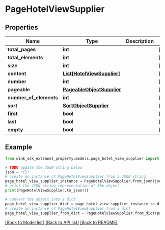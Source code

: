 # PageHotelViewSupplier


## Properties

Name | Type | Description | Notes
------------ | ------------- | ------------- | -------------
**total_pages** | **int** |  | [optional] 
**total_elements** | **int** |  | [optional] 
**size** | **int** |  | [optional] 
**content** | [**List[HotelViewSupplier]**](HotelViewSupplier.md) |  | [optional] 
**number** | **int** |  | [optional] 
**pageable** | [**PageableObjectSupplier**](PageableObjectSupplier.md) |  | [optional] 
**number_of_elements** | **int** |  | [optional] 
**sort** | [**SortObjectSupplier**](SortObjectSupplier.md) |  | [optional] 
**first** | **bool** |  | [optional] 
**last** | **bool** |  | [optional] 
**empty** | **bool** |  | [optional] 

## Example

```python
from wink_sdk_extranet_property.models.page_hotel_view_supplier import PageHotelViewSupplier

# TODO update the JSON string below
json = "{}"
# create an instance of PageHotelViewSupplier from a JSON string
page_hotel_view_supplier_instance = PageHotelViewSupplier.from_json(json)
# print the JSON string representation of the object
print(PageHotelViewSupplier.to_json())

# convert the object into a dict
page_hotel_view_supplier_dict = page_hotel_view_supplier_instance.to_dict()
# create an instance of PageHotelViewSupplier from a dict
page_hotel_view_supplier_from_dict = PageHotelViewSupplier.from_dict(page_hotel_view_supplier_dict)
```
[[Back to Model list]](../README.md#documentation-for-models) [[Back to API list]](../README.md#documentation-for-api-endpoints) [[Back to README]](../README.md)


